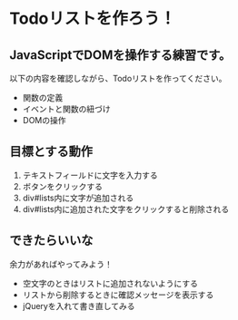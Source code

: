 # Todoリストを作ろう！

## JavaScriptでDOMを操作する練習です。
以下の内容を確認しながら、Todoリストを作ってください。  
- 関数の定義
- イベントと関数の紐づけ
- DOMの操作

## 目標とする動作
1. テキストフィールドに文字を入力する
2. ボタンをクリックする
3. div#lists内に文字が追加される
4. div#lists内に追加された文字をクリックすると削除される

## できたらいいな
余力があればやってみよう！  
- 空文字のときはリストに追加されないようにする
- リストから削除するときに確認メッセージを表示する
- jQueryを入れて書き直してみる
